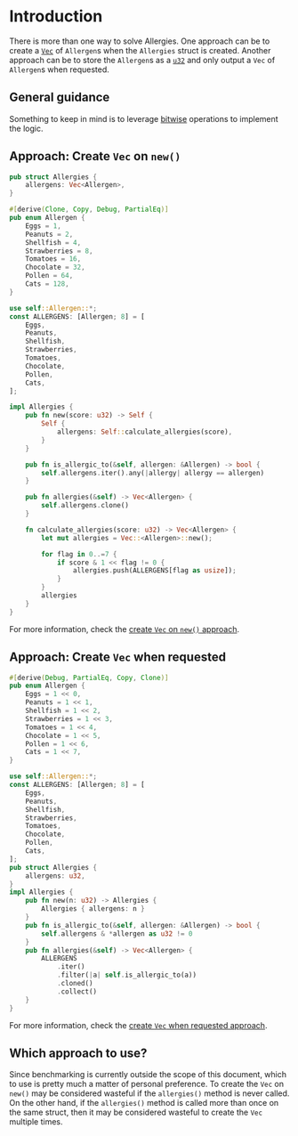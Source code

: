 # Introduction

There is more than one way to solve Allergies.
One approach can be to create a [`Vec`][vec] of `Allergen`s when the `Allergies` struct is created.
Another approach can be to store the `Allergen`s as a [`u32`][u32] and only output a `Vec` of `Allergen`s when requested.

## General guidance

Something to keep in mind is to leverage [bitwise][bitwise] operations to implement the logic.


## Approach: Create `Vec` on `new()`

```rust
pub struct Allergies {
    allergens: Vec<Allergen>,
}

#[derive(Clone, Copy, Debug, PartialEq)]
pub enum Allergen {
    Eggs = 1,
    Peanuts = 2,
    Shellfish = 4,
    Strawberries = 8,
    Tomatoes = 16,
    Chocolate = 32,
    Pollen = 64,
    Cats = 128,
}

use self::Allergen::*;
const ALLERGENS: [Allergen; 8] = [
    Eggs,
    Peanuts,
    Shellfish,
    Strawberries,
    Tomatoes,
    Chocolate,
    Pollen,
    Cats,
];

impl Allergies {
    pub fn new(score: u32) -> Self {
        Self {
            allergens: Self::calculate_allergies(score),
        }
    }

    pub fn is_allergic_to(&self, allergen: &Allergen) -> bool {
        self.allergens.iter().any(|allergy| allergy == allergen)
    }

    pub fn allergies(&self) -> Vec<Allergen> {
        self.allergens.clone()
    }

    fn calculate_allergies(score: u32) -> Vec<Allergen> {
        let mut allergies = Vec::<Allergen>::new();

        for flag in 0..=7 {
            if score & 1 << flag != 0 {
                allergies.push(ALLERGENS[flag as usize]);
            }
        }
        allergies
    }
}
```

For more information, check the [create `Vec` on `new()` approach][approach-vec-on-new].

## Approach: Create `Vec` when requested

```rust
#[derive(Debug, PartialEq, Copy, Clone)]
pub enum Allergen {
    Eggs = 1 << 0,
    Peanuts = 1 << 1,
    Shellfish = 1 << 2,
    Strawberries = 1 << 3,
    Tomatoes = 1 << 4,
    Chocolate = 1 << 5,
    Pollen = 1 << 6,
    Cats = 1 << 7,
}

use self::Allergen::*;
const ALLERGENS: [Allergen; 8] = [
    Eggs,
    Peanuts,
    Shellfish,
    Strawberries,
    Tomatoes,
    Chocolate,
    Pollen,
    Cats,
];
pub struct Allergies {
    allergens: u32,
}
impl Allergies {
    pub fn new(n: u32) -> Allergies {
        Allergies { allergens: n }
    }
    pub fn is_allergic_to(&self, allergen: &Allergen) -> bool {
        self.allergens & *allergen as u32 != 0
    }
    pub fn allergies(&self) -> Vec<Allergen> {
        ALLERGENS
            .iter()
            .filter(|a| self.is_allergic_to(a))
            .cloned()
            .collect()
    }
}
```

For more information, check the [create `Vec` when requested approach][approach-vec-when-requested].

## Which approach to use?

Since benchmarking is currently outside the scope of this document, which to use is pretty much a matter of personal preference.
To create the `Vec` on `new()` may be considered wasteful if the `allergies()` method is never called.
On the other hand, if the `allergies()` method is called more than once on the same struct, then it may be considered wasteful
to create the `Vec` multiple times.

[vec]: https://doc.rust-lang.org/std/vec/struct.Vec.html
[u32]: https://doc.rust-lang.org/std/primitive.u32.html
[bitwise]: https://www.tutorialspoint.com/rust/rust_bitwise_operators.htm
[approach-vec-on-new]: https://exercism.org/tracks/rust/exercises/allergies/approaches/vec-on-new
[approach-vec-when-requested]: https://exercism.org/tracks/rust/exercises/allergies/approaches/vec-when-requested
